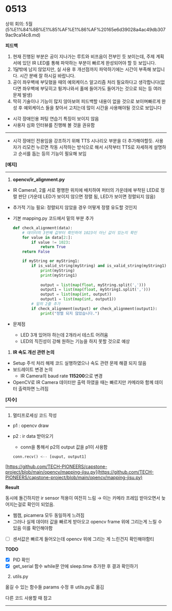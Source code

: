 # 0513

상위 회의: 5월 (5%E1%84%8B%E1%85%AF%E1%86%AF%20165e6d39028a4ac49db3079ac9ca14c8.md)

**피드백**

1. 현재 진행된 부분은 공이 지나가는 루트와 비프음이 전부인 듯 보이는데, 주제 계획서에 있던 IR LED를 통해 파악하는 부분이 빠르게 완성되어야 할 듯 보입니다.
2. 1달밖에 남지 않았지만, 실 사용 후 개선점까지 파악하기에는 시간이 부족해 보입니다. 시간 분배 잘 하시길 바랍니다.
3. 공이 좌우벽에 부딪혔을 때의 예외케이스 알고리즘 처리 필요하다고 생각합니다(없다면 좌우벽에 부딪히고 튕겨나와서 홀에 들어가도 들어가는 것으로 되는 등 여러 문제 발생)
4. 딱히 기술이나 기능이 많지 않아보여 피드백할 내용이 없을 것으로 보이며빠르게 완성 후 예외케이스 들을 찾아서 고치는데 많이 시간을 사용해야될 것으로 보입니다
- 시각 장애인용 퍼팅 연습기 특징이 보이지 않음
- 사용자 심화 인터뷰를 진행해 볼 것을 권유함

---

- 시각 장애인 전용임을 강조하기 위해 TTS 시나리오 부분을 더 추가해야할듯. 사용자가 리모컨 누르면 작동 시작하는 방식으로 해서 시작부터 TTS로 자세하게 설명하고 순서를 돕는 등의 기능이 필요해 보임

**[예지]**

---

1. **opencv/ir_alignment.py**
- IR Camera1, 2를 서로 평행한 위치에 배치하여 퍼터의 가운데에 부착된 LED로 정렬 판단 (가운데 LED가 보이지 않으면 정렬 됨, LED가 보이면 정렬되지 않음)
- 추가적 기능 필요: 정렬되지 않았을 경우 어떻게 정렬 유도할 것인지
- 기본 mapping.py 코드에서 밑의 부분 추가
    
    ```python
    def check_alignment(data):
        # 데이터의 3번째 값부터 확인하여 1023이 아닌 값이 있는지 확인
        for value in data[2:]:
            if value != 1023:
                return True
        return False    
    ```
    
    ```python
        if myString or myString1:
            if is_valid_string(myString) and is_valid_string(myString1):
                print(myString)
                print(myString1)
                
                output = list(map(float, myString.split(',')))
                output1 = list(map(float, myString1.split(',')))
                output = list(map(int, output))
                output1 = list(map(int, output1))
            # 밑의 2줄 추가
            if check_alignment(output) or check_alignment(output1):
                print("정렬 되지 않았습니다.")
    ```
    
- 문제점
    - LED 3개 있어야 하는데 2개라서 테스트 어려움
    - LED의 직진성이 강해 원하는 기능을 하지 못할 것으로 예상
1. **IR 속도 개선 관련 논의**
- Setup 주석 처리 해제 코드 실행하였으나 속도 관련 문제 해결 되지 않음
- 보드레이트 변경 논의
    - IR Camera의 baud rate **115200**으로 변경
- OpenCV로 IR Camera 데이터만 출력 하였을 때는 빠르지만 카메라와 함께 데이터 출력하면 느려짐

 **[지수]**

---

1) 멀티프로세싱 코드 작성

- p1 : opencv draw
- p2 : ir data 받아오기
    - conn을 통해서 p2의 output 값을 p1이 사용함
    
    ```python
    conn.recv() <-- [ouput, output1]
    ```
    

[https://github.com/TECH-PIONEERS/capstone-project/blob/main/opencv/mapping-jisu.py](https://github.com/TECH-PIONEERS/capstone-project/blob/main/opencv/mapping-jisu.py)

**Result**

동시에 돌긴하지만 ir sensor 적용이 여전히 느림 → 이는 카메라 프레임 받아오면서 늦어지는걸로 확인이 되었음.

- 웹캠, picamera 모두 동일하게 느려짐
- 그러나 실제 데이터 값을 빠르게 받아오고 opencv frame 위에 그리는게 느릴 수 있음 이를 확인해야함
- [ ]  센서값은 빠르게 들어오는데 opencv 위에 그리는 게 느린건지 확인해야함티

**TODO**

- [x]  PID 확인
- [x]  get_serial 함수 while문 안에 sleep.time 추가한 후 결과 확인하기

2) utils.py

옮길 수 있는 함수들 params 수정 후 utils.py로 옮김

다른 코드 사용할 때 참고

---